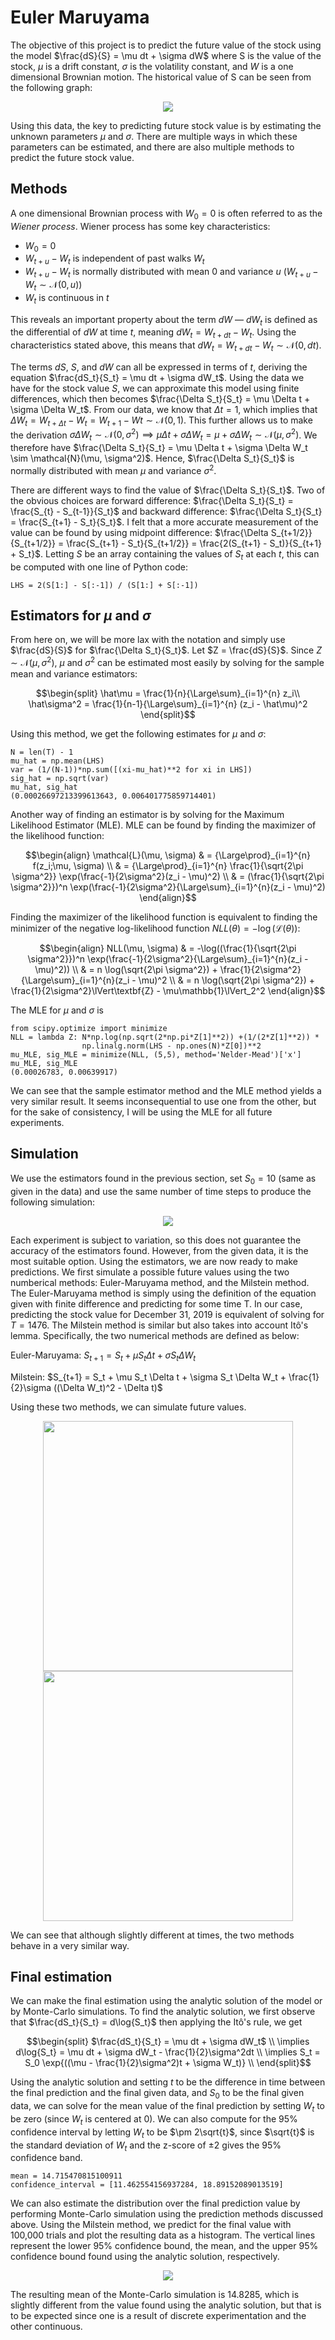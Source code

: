 # Euler Maruyama

The objective of this project is to predict the future value of the stock using the model $\frac{dS}{S} = \mu dt + \sigma dW$ where S is the value of the stock, $\mu$ is a drift constant, $\sigma$ is the volatility constant, and $W$ is a one dimensional Brownian motion. The historical value of S can be seen from the following graph:

<div align="center">

  <img src="graphics/modified/output_3_0.png">
</div>

Using this data, the key to predicting future stock value is by estimating the unknown parameters $\mu$ and $\sigma$. There are multiple ways in which these parameters can be estimated, and there are also multiple methods to predict the future stock value.

## Methods

A one dimensional Brownian process with $W_0 = 0$ is often referred to as the _Wiener process_. Wiener process has some key characteristics:
- $W_0 = 0$
- $W_{t+u} - W_t$ is independent of past walks $W_{t}$
- $W_{t+u} - W_t$ is normally distributed with mean 0 and variance $u$ ($`W_{t+u} - W_t \sim \mathcal{N}(0, u)`$)
- $W_t$ is continuous in $t$

This reveals an important property about the term $dW$ &mdash; $dW_t$ is defined as the differential of $dW$ at time $t$, meaning $dW_t = W_{t+dt} - W_t$. Using the characteristics stated above, this means that $dW_t = W_{t+dt} - W_t \sim \mathcal{N}(0, dt)$.

The terms $dS$, $S$, and $dW$ can all be expressed in terms of $t$, deriving the equation $\frac{dS_t}{S_t} = \mu dt + \sigma dW_t$. Using the data we have for the stock value $S$, we can approximate this model using finite differences, which then becomes $\frac{\Delta S_t}{S_t} = \mu \Delta t + \sigma \Delta W_t$. From our data, we know that $\Delta t = 1$, which implies that $\Delta W_t = W_{t+\Delta t} - W_t = W_{t+1} - W{t} \sim  \mathcal{N}(0, 1)$. This further allows us to make the derivation $\sigma \Delta W_t \sim \mathcal{N}(0, \sigma^2) \implies \mu \Delta t + \sigma \Delta W_t = \mu + \sigma \Delta W_t \sim \mathcal{N}(\mu, \sigma^2)$. We therefore have $\frac{\Delta S_t}{S_t} = \mu \Delta t + \sigma \Delta W_t \sim \mathcal{N}(\mu, \sigma^2)$. Hence, $\frac{\Delta S_t}{S_t}$ is normally distributed with mean $\mu$ and variance $\sigma^2$. 

There are different ways to find the value of $\frac{\Delta S_t}{S_t}$. Two of the obvious choices are forward difference: $\frac{\Delta S_t}{S_t} = \frac{S_{t} - S_{t-1}}{S_t}$ and backward difference: $\frac{\Delta S_t}{S_t} = \frac{S_{t+1} - S_t}{S_t}$. I felt that a more accurate measurement of the value can be found by using midpoint difference: $\frac{\Delta S_{t+1/2}}{S_{t+1/2}} = \frac{S_{t+1} - S_t}{S_{t+1/2}} = \frac{2(S_{t+1} - S_t)}{S_{t+1} + S_t}$. Letting $S$ be an array containing the values of $S_t$ at each $t$, this can be computed with one line of Python code:
```
LHS = 2(S[1:] - S[:-1]) / (S[1:] + S[:-1])
```

## Estimators for $\mu$ and $\sigma$

From here on, we will be more lax with the notation and simply use $\frac{dS}{S}$ for $\frac{\Delta S_t}{S_t}$. Let $Z = \frac{dS}{S}$. Since $Z \sim \mathcal{N}(\mu, \sigma^2)$, $\mu$ and $\sigma^2$ can be estimated most easily by solving for the sample mean and variance estimators:
```math
\begin{split}
  \hat\mu = \frac{1}{n}{\Large\sum}_{i=1}^{n} z_i\\
  \hat\sigma^2 = \frac{1}{n-1}{\Large\sum}_{i=1}^{n} (z_i - \hat\mu)^2
\end{split}
```

Using this method, we get the following estimates for $\mu$ and $\sigma$:

```
N = len(T) - 1
mu_hat = np.mean(LHS)
var = (1/(N-1))*np.sum([(xi-mu_hat)**2 for xi in LHS])
sig_hat = np.sqrt(var)
mu_hat, sig_hat
(0.00026697213399613643, 0.006401775859714401)
```

Another way of finding an estimator is by solving for the Maximum Likelihood Estimator (MLE). MLE can be found by finding the maximizer of the likelihood function:
```math
\begin{align}
  \mathcal{L}(\mu, \sigma) & = {\Large\prod}_{i=1}^{n} f(z_i;\mu, \sigma) \\
  & = {\Large\prod}_{i=1}^{n} \frac{1}{\sqrt{2\pi \sigma^2}} \exp(\frac{-1}{2\sigma^2}(z_i - \mu)^2) \\
  & = (\frac{1}{\sqrt{2\pi \sigma^2}})^n \exp(\frac{-1}{2\sigma^2}{\Large\sum}_{i=1}^{n}(z_i - \mu)^2)
\end{align}
```

Finding the maximizer of the likelihood function is equivalent to finding the minimizer of the negative log-likelihood function $NLL(\theta) = -\log(\mathcal{L}(\theta))$:
```math
\begin{align}
  NLL(\mu, \sigma) & = -\log((\frac{1}{\sqrt{2\pi \sigma^2}})^n \exp(\frac{-1}{2\sigma^2}{\Large\sum}_{i=1}^{n}(z_i - \mu)^2)) \\
  & = n \log(\sqrt{2\pi \sigma^2}) + \frac{1}{2\sigma^2}{\Large\sum}_{i=1}^{n}(z_i - \mu)^2 \\
  & = n \log(\sqrt{2\pi \sigma^2}) + \frac{1}{2\sigma^2}\lVert\textbf{Z} - \mu\mathbb{1}\lVert_2^2
\end{align}
```

The MLE for $\mu$ and $\sigma$ is 

```
from scipy.optimize import minimize
NLL = lambda Z: N*np.log(np.sqrt(2*np.pi*Z[1]**2)) +(1/(2*Z[1]**2)) *
                np.linalg.norm(LHS - np.ones(N)*Z[0])**2
mu_MLE, sig_MLE = minimize(NLL, (5,5), method='Nelder-Mead')['x']
mu_MLE, sig_MLE
(0.00026783, 0.00639917)
```

We can see that the sample estimator method and the MLE method yields a very similar result. It seems inconsequential to use one from the other, but for the sake of consistency, I will be using the MLE for all future experiments.

## Simulation

We use the estimators found in the previous section, set $S_0 = 10$ (same as given in the data) and use the same number of time steps to produce the following simulation:

<div align="center">
  
  <img src="graphics/modified/output_12_0.png">
</div>
    
Each experiment is subject to variation, so this does not guarantee the accuracy of the estimators found. However, from the given data, it is the most suitable option. Using the estimators, we are now ready to make predictions. We first simulate a possible future values using the two numberical methods: Euler-Maruyama method, and the Milstein method. 
The Euler-Maruyama method is simply using the definition of the equation given with finite difference and predicting for some time T. In our case, predicting the stock value for December 31, 2019 is equivalent of solving for $T=1476$. The Milstein method is similar but also takes into account Itô's lemma. Specifically, the two numerical methods are defined as below:

Euler-Maruyama: $`S_{t+1} = S_t + \mu S_t \Delta t + \sigma S_t \Delta W_t`$

Milstein: $`S_{t+1} = S_t + \mu S_t \Delta t + \sigma S_t \Delta W_t + \frac{1}{2}\sigma ((\Delta W_t)^2 - \Delta t)`$

Using these two methods, we can simulate future values.

<div align="center">
  
  <img src="graphics/modified/output_16_0.png" width=400> <img src="graphics/modified/output_16_1.png" width=400>
</div>
    
We can see that although slightly different at times, the two methods behave in a very similar way. 

## Final estimation

We can make the final estimation using the analytic solution of the model or by Monte-Carlo simulations. To find the analytic solution, we first observe that $\frac{dS_t}{S_t} = d\log{S_t}$ then applying the Itô's rule, we get
```math
\begin{split}
    $\frac{dS_t}{S_t} = \mu dt + \sigma dW_t$ \\
    \implies d\log{S_t} = \mu dt + \sigma dW_t - \frac{1}{2}\sigma^2dt \\
    \implies S_t = S_0 \exp{((\mu - \frac{1}{2}\sigma^2)t + \sigma W_t)} \\
\end{split}
```

Using the analytic solution and setting $t$ to be the difference in time between the final prediction and the final given data, and $S_0$ to be the final given data, we can solve for the mean value of the final prediction by setting $W_t$ to be zero (since $W_t$ is centered at 0). We can also compute for the 95\% confidence interval by letting $W_t$ to be $\pm 2\sqrt{t}$, since $\sqrt{t}$ is the standard deviation of $W_t$ and the z-score of $\pm 2$ gives the 95\% confidence band.
```
mean = 14.715470815100911
confidence_interval = [11.462554156937284, 18.89152089013519]
```

We can also estimate the distribution over the final prediction value by performing Monte-Carlo simulation using the prediction methods discussed above. Using the Milstein method, we predict for the final value with 100,000 trials and plot the resulting data as a histogram. The vertical lines represent the lower 95\% confidence bound, the mean, and the upper 95\% confidence bound found using the analytic solution, respectively. 

<div align="center">
  <img src="graphics/modified/output_22_1.png">
</div>

The resulting mean of the Monte-Carlo simulation is 14.8285, which is slightly different from the value found using the analytic solution, but that is to be expected since one is a result of discrete experimentation and the other continuous.
